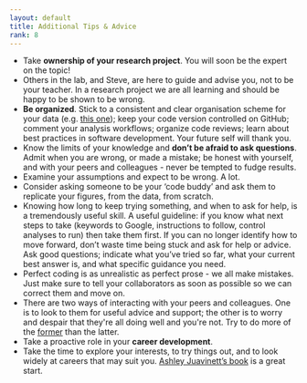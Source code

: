 ```yaml
---
layout: default
title: Additional Tips & Advice
rank: 8
---
```

* Take **ownership of your research project**. You will soon be the expert on the topic!
* Others in the lab, and Steve, are here to guide and advise you, not to be your teacher. In a research project we are all learning and should be happy to be shown to be wrong.
* **Be organized**. Stick to a consistent and clear organisation scheme for your data (e.g. [this one](https://bids.neuroimaging.io/)); keep your code version controlled on GitHub; comment your analysis workflows; organize code reviews; learn about best practices in software development. Your future self will thank you.
* Know the limits of your knowledge and **don’t be afraid to ask questions**. Admit when you are wrong, or made a mistake; be honest with yourself, and with your peers and colleagues - never be tempted to fudge results.
* Examine your assumptions and expect to be wrong. A lot.
* Consider asking someone to be your ‘code buddy’ and ask them to replicate your figures, from the data, from scratch.
* Knowing how long to keep trying something, and when to ask for help, is a tremendously useful skill. A useful guideline: if you know what next steps to take (keywords to Google, instructions to follow, control analyses to run) then take them first. If you can no longer identify how to move forward, don’t waste time being stuck and ask for help or advice.
Ask good questions; indicate what you’ve tried so far, what your current best answer is, and what specific guidance you need.
* Perfect coding is as unrealistic as perfect prose - we all make mistakes. Just make sure to tell your collaborators as soon as possible so we can correct them and move on.
* There are two ways of interacting with your peers and colleagues. One is to look to them for useful advice and support; the other is to worry and despair that they're all doing well and you're not. Try to do more of the [former](https://twitter.com/annegalloway/status/438412389319319552?lang=en) than the latter.
* Take a proactive role in your **career development**.
* Take the time to explore your interests, to try things out, and to look widely at careers that may suit you. [Ashley Juavinett’s book](https://cup.columbia.edu/book/so-you-want-to-be-a-neuroscientist/9780231190893) is a great start.
